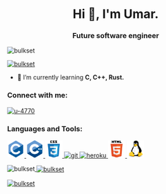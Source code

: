 <h1 align="center">Hi 👋, I'm Umar.</h1>
<h3 align="center">Future software engineer</h3>

<p align="left"> <img src="https://komarev.com/ghpvc/?username=bulkset&label=Profile%20views&color=0e75b6&style=flat" alt="bulkset" /> </p>

<p align="left"> <a href="https://github.com/ryo-ma/github-profile-trophy"><img src="https://github-profile-trophy.vercel.app/?username=bulkset" alt="bulkset" /></a> </p>

- 🌱 I’m currently learning **C, C++, Rust.**

<h3 align="left">Connect with me:</h3>
<p align="left">
<a href="https://www.leetcode.com/u-4770" target="blank"><img align="center" src="https://raw.githubusercontent.com/rahuldkjain/github-profile-readme-generator/master/src/images/icons/Social/leet-code.svg" alt="u-4770" height="30" width="40" /></a>
</p>

<h3 align="left">Languages and Tools:</h3>
<p align="left"> <a href="https://www.cprogramming.com/" target="_blank" rel="noreferrer"> <img src="https://raw.githubusercontent.com/devicons/devicon/master/icons/c/c-original.svg" alt="c" width="40" height="40"/> </a> <a href="https://www.w3schools.com/cpp/" target="_blank" rel="noreferrer"> <img src="https://raw.githubusercontent.com/devicons/devicon/master/icons/cplusplus/cplusplus-original.svg" alt="cplusplus" width="40" height="40"/> </a> <a href="https://www.w3schools.com/css/" target="_blank" rel="noreferrer"> <img src="https://raw.githubusercontent.com/devicons/devicon/master/icons/css3/css3-original-wordmark.svg" alt="css3" width="40" height="40"/> </a> <a href="https://git-scm.com/" target="_blank" rel="noreferrer"> <img src="https://www.vectorlogo.zone/logos/git-scm/git-scm-icon.svg" alt="git" width="40" height="40"/> </a> <a href="https://heroku.com" target="_blank" rel="noreferrer"> <img src="https://www.vectorlogo.zone/logos/heroku/heroku-icon.svg" alt="heroku" width="40" height="40"/> </a> <a href="https://www.w3.org/html/" target="_blank" rel="noreferrer"> <img src="https://raw.githubusercontent.com/devicons/devicon/master/icons/html5/html5-original-wordmark.svg" alt="html5" width="40" height="40"/> </a> <a href="https://www.linux.org/" target="_blank" rel="noreferrer"> <img src="https://raw.githubusercontent.com/devicons/devicon/master/icons/linux/linux-original.svg" alt="linux" width="40" height="40"/> </a> <a href="https://www.postgresql.org" target="_blank" rel="noreferrer">

<p><img align="left" src="https://github-readme-stats.vercel.app/api/top-langs?username=bulkset&show_icons=true&locale=en&layout=compact" alt="bulkset" /></p>

<p>&nbsp;<img align="center" src="https://github-readme-stats.vercel.app/api?username=bulkset&show_icons=true&locale=en" alt="bulkset" /></p>

<p><img align="center" src="https://github-readme-streak-stats.herokuapp.com/?user=bulkset&" alt="bulkset" /></p>
